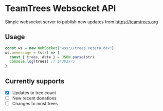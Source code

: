 # TeamTrees Websocket API

Simple websocket server to publish new updates from https://teamtrees.org

## Usage
```js
const ws = new WebSocket("wss://trees.xetera.dev")
ws.onmessage = (str) => {
  const { trees, date } = JSON.parse(str)
  console.log(trees) // 14301975
}
```

## Currently supports
- [x] Updates to tree count
- [ ] New recent donations
- [ ] Changes to most trees
